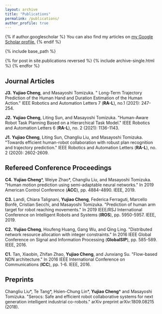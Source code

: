 ```yaml
---
layout: archive
title: "Publications"
permalink: /publications/
author_profile: true
---
```


{% if author.googlescholar %}
  You can also find my articles on <u><a href="{{author.googlescholar}}">my Google Scholar profile</a>.</u>
{% endif %}

{% include base_path %}

{% for post in site.publications reversed %}
  {% include archive-single.html %}
{% endfor %}

## Journal Articles

**J3.** **Yujiao Cheng**, and Masayoshi Tomizuka. " Long-Term Trajectory Prediction of the Human Hand and Duration Estimation of the Human Action." IEEE Robotics and Automation Letters 7 (**RA-L**), no.1 (2021): 247-254.

**J2.** **Yujiao Cheng**, Liting Sun, and Masayoshi Tomizuka. "Human-Aware Robot Task Planning Based on a Hierarchical Task Model." IEEE Robotics and Automation Letters 6 (**RA-L**), no. 2 (2021): 1136-1143.

**J1.** **Yujiao Cheng**, Liting Sun, Changliu Liu, and Masayoshi Tomizuka. "Towards efficient human-robot collaboration with robust plan recognition and trajectory prediction." IEEE Robotics and Automation Letters (**RA-L**), no. 2 (2020): 2602-2609.

## Refereed Conference Proceedings 

**C4.** **Yujiao Cheng**\*, Weiye Zhao\*, Changliu Liu, and Masayoshi Tomizuka. "Human motion prediction using semi-adaptable neural networks." In 2019 American Control Conference (**ACC**), pp. 4884-4890. IEEE, 2019.

**C3.** Landi, Chiara Talignani, **Yujiao Cheng**, Federica Ferraguti, Marcello Bonfè, Cristian Secchi, and Masayoshi Tomizuka. "Prediction of human arm target for robot reaching movements." In 2019 IEEE/RSJ International Conference on Intelligent Robots and Systems (**IROS**), pp. 5950-5957. IEEE, 2019.

**C2.** **Yujiao Cheng**, Houfeng Huang, Gang Wu, and Qing Ling. "Distributed network resource allocation with integer constraints." In 2016 IEEE Global Conference on Signal and Information Processing (**GlobalSIP**), pp. 585-589. IEEE, 2016.

**C1.** Tan, Xiaobin, Zhifan Zhao, **Yujiao Cheng**, and Junxiang Su. "Flow-based NDN architecture." In 2016 IEEE International Conference on Communications (**ICC**), pp. 1-6. IEEE, 2016.


## Preprints 

Changliu Liu\*, Te Tang\*, Hsien-Chung Lin\*, **Yujiao Cheng**\* and Masayoshi Tomizuka. "Serocs: Safe and efficient robot collaborative systems for next generation intelligent industrial co-robots." arXiv preprint arXiv:1809.08215 (2018).


